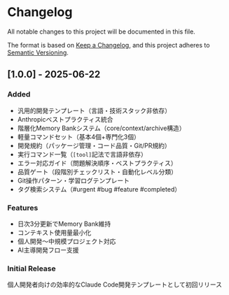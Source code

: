 # Changelog

All notable changes to this project will be documented in this file.

The format is based on [Keep a Changelog](https://keepachangelog.com/en/1.0.0/),
and this project adheres to [Semantic Versioning](https://semver.org/spec/v2.0.0.html).

## [1.0.0] - 2025-06-22

### Added
- 汎用的開発テンプレート（言語・技術スタック非依存）
- Anthropicベストプラクティス統合
- 階層化Memory Bankシステム（core/context/archive構造）
- 軽量コマンドセット（基本4個+専門化3個）
- 開発規約（パッケージ管理・コード品質・Git/PR規約）
- 実行コマンド一覧（`[tool]`記法で言語非依存）
- エラー対応ガイド（問題解決順序・ベストプラクティス）
- 品質ゲート（段階別チェックリスト・自動化レベル分類）
- Git操作パターン・学習ログテンプレート
- タグ検索システム（#urgent #bug #feature #completed）

### Features
- 日次3分更新でMemory Bank維持
- コンテキスト使用量最小化
- 個人開発〜中規模プロジェクト対応
- AI主導開発フロー支援

### Initial Release
個人開発者向けの効率的なClaude Code開発テンプレートとして初回リリース